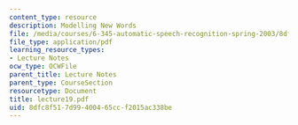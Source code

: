 ```yaml
---
content_type: resource
description: Modelling New Words
file: /media/courses/6-345-automatic-speech-recognition-spring-2003/8dfc8f517d99400465ccf2015ac338be_lecture19.pdf
file_type: application/pdf
learning_resource_types:
- Lecture Notes
ocw_type: OCWFile
parent_title: Lecture Notes
parent_type: CourseSection
resourcetype: Document
title: lecture19.pdf
uid: 8dfc8f51-7d99-4004-65cc-f2015ac338be
---
```

